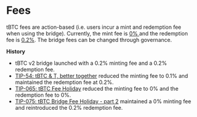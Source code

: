 # Fees

tBTC fees are action-based (i.e. users incur a mint and redemption fee when using the bridge). Currently, the mint fee is [0% ](https://etherscan.io/address/0x5e4861a80B55f035D899f66772117F00FA0E8e7B#readProxyContract#F3)and the redemption fee is [0.2%](https://etherscan.io/address/0x5e4861a80B55f035D899f66772117F00FA0E8e7B#readProxyContract#F13). The bridge fees can be changed through governance.

**History**

* tBTC v2 bridge launched with a 0.2% minting fee and a 0.2% redemption fee.
* [TIP-54: tBTC & T, better together](https://forum.threshold.network/t/tip-54-tbtc-t-better-together/635) reduced the minting fee to 0.1% and maintained the redemption fee at 0.2%.
* [TIP-065: tBTC Fee Holiday](https://forum.threshold.network/t/tip-065-tbtc-fee-holiday/718) reduced the minting fee to 0% and the redemption fee to 0%.
* [TIP-075: tBTC Bridge Fee Holiday - part 2](https://forum.threshold.network/t/tip-075-tbtc-bridge-fee-holiday-part-2/803) maintained a 0% minting fee and reintroduced the 0.2% redemption fee.

